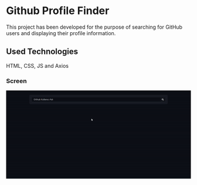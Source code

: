 <h1>Github Profile Finder </h1>

This project has been developed for the purpose of searching for GitHub users and displaying their profile information.

<h2>Used Technologies</h2>

HTML, CSS, JS and Axios

<h3> Screen </h3>

![](github.gif)
